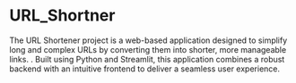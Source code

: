 # URL_Shortner
The URL Shortener project is a web-based application designed to simplify long and complex URLs by converting them into shorter, more manageable links. . Built using Python and Streamlit, this application combines a robust backend with an intuitive frontend to deliver a seamless user experience.
